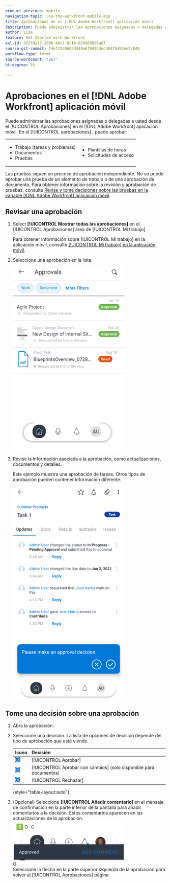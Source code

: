 ```yaml
---
product-previous: mobile
navigation-topic: use-the-workfront-mobile-app
title: Aprobaciones en el [!DNL Adobe Workfront] aplicación móvil
description: Puede administrar las aprobaciones asignadas o delegadas a usted desde el [!UICONTROL Aprobaciones] en el [!DNL Adobe Workfront] aplicación móvil.
author: Lisa
feature: Get Started with Workfront
exl-id: 92259a17-209b-4bc1-8c14-826969b08a63
source-git-commit: fdef22d9685d349a6f9492dec98475493ee9c048
workflow-type: tm+mt
source-wordcount: '267'
ht-degree: 4%

---
```


# Aprobaciones en el [!DNL Adobe Workfront] aplicación móvil

Puede administrar las aprobaciones asignadas o delegadas a usted desde el [!UICONTROL Aprobaciones] en el [!DNL Adobe Workfront] aplicación móvil. En el [!UICONTROL aprobaciones] , puede aprobar:

<table style="table-layout:auto"> 
 <col> 
 <col> 
 <tbody> 
  <tr> 
   <td> 
    <ul> 
     <li>Trabajo (tareas y problemas)</li> 
     <li>Documentos</li> 
     <li>Pruebas </li> 
    </ul> </td> 
   <td> 
    <ul> 
     <li>Plantillas de horas</li> 
     <li>Solicitudes de acceso</li> 
    </ul> </td> 
  </tr> 
 </tbody> 
</table>

Las pruebas siguen un proceso de aprobación independiente. No se puede aprobar una prueba de un elemento de trabajo o de una aprobación de documento. Para obtener información sobre la revisión y aprobación de pruebas, consulte [Revise y tome decisiones sobre las pruebas en la variable [!DNL Adobe Workfront] aplicación móvil](../../../workfront-basics/mobile-apps/using-the-workfront-mobile-app/work-with-proofs-in-mobile-app.md).

## Revisar una aprobación

1. Select **[!UICONTROL Mostrar todas las aprobaciones]** en el [!UICONTROL Aprobaciones] área de [!UICONTROL Mi trabajo].

   Para obtener información sobre [!UICONTROL Mi trabajo] en la aplicación móvil, consulte [[!UICONTROL Mi trabajo] en la aplicación móvil](../../../workfront-basics/mobile-apps/using-the-workfront-mobile-app/my-work-section-mobile.md).

1. Seleccione una aprobación en la lista.

   ![Lista de aprobaciones en la aplicación móvil](assets/mobile-approvals-adobe-350x574.png)

1. Revise la información asociada a la aprobación, como actualizaciones, documentos y detalles.

   Este ejemplo muestra una aprobación de tareas. Otros tipos de aprobación pueden contener información diferente.

   ![Aprobación de tareas de ejemplo](assets/mobile-taskapproval-350x664.png)

## Tome una decisión sobre una aprobación

1. Abra la aprobación.
1. Seleccione una decisión. La lista de opciones de decisión depende del tipo de aprobación que esté viendo.

   | Icono | Decisión |
   |---|---|
   | ![Aprobar la prueba desde la tarea](assets/mobile-approveprooffromtask.png) | [!UICONTROL Aprobar] |
   | ![Aprobar la prueba con cambios de la tarea](assets/mobile-approveproofwithcommentsfromtask.png) | [!UICONTROL Aprobar con cambios] (sólo disponible para documentos) |
   | ![Reject proof from task](assets/mobile-rejectprooffromtask.png) | [!UICONTROL Rechazar] |

   {style="table-layout:auto"}

1. (Opcional) Seleccione **[!UICONTROL Añadir comentario]** en el mensaje de confirmación en la parte inferior de la pantalla para añadir comentarios a la decisión. Estos comentarios aparecen en las actualizaciones de la aprobación.\
   ![Agregar comentario](assets/mobile-addcommenttoapproval-350x123.png)\
   O\
   Seleccione la flecha en la parte superior izquierda de la aprobación para volver al [!UICONTROL Aprobaciones] página.
